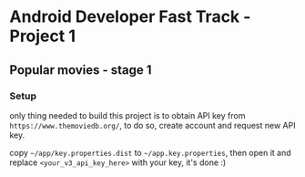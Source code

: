 # Android Developer Fast Track - Project 1

## Popular movies - stage 1

### Setup

only thing needed to build this project is to obtain API key from `https://www.themoviedb.org/`, to do so, create account and request new API key. 
 
copy `~/app/key.properties.dist` to `~/app.key.properties`, then open it and replace `<your_v3_api_key_here>` with your key, it's done :) 
